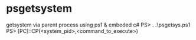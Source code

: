 # psgetsystem
getsystem via parent process using ps1 &amp; embeded c#
PS> . .\psgetsys.ps1
PS> [PC]::CP(<system_pid>,<command_to_execute>)
